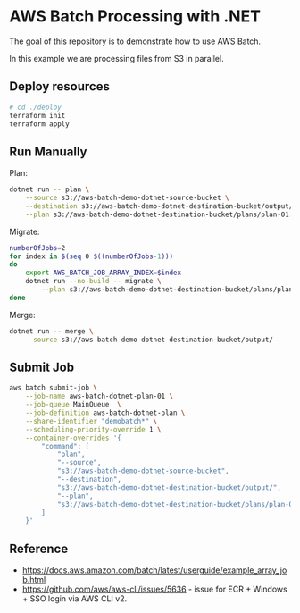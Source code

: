 # AWS Batch Processing with .NET

The goal of this repository is to demonstrate how to use AWS Batch.

In this example we are processing files from S3 in parallel.

## Deploy resources

```bash
# cd ./deploy
terraform init
terraform apply
```

## Run Manually

Plan:

```bash
dotnet run -- plan \
    --source s3://aws-batch-demo-dotnet-source-bucket \
    --destination s3://aws-batch-demo-dotnet-destination-bucket/output/ \
    --plan s3://aws-batch-demo-dotnet-destination-bucket/plans/plan-01.json
```

Migrate:

```bash
numberOfJobs=2
for index in $(seq 0 $((numberOfJobs-1)))
do
    export AWS_BATCH_JOB_ARRAY_INDEX=$index
    dotnet run --no-build -- migrate \
        --plan s3://aws-batch-demo-dotnet-destination-bucket/plans/plan-01.json
done
```

Merge:

```bash
dotnet run -- merge \
    --source s3://aws-batch-demo-dotnet-destination-bucket/output/
```

## Submit Job

```bash
aws batch submit-job \
    --job-name aws-batch-dotnet-plan-01 \
    --job-queue MainQueue  \
    --job-definition aws-batch-dotnet-plan \
    --share-identifier "demobatch*" \
    --scheduling-priority-override 1 \
    --container-overrides '{
        "command": [
            "plan",
            "--source",
            "s3://aws-batch-demo-dotnet-source-bucket",
            "--destination",
            "s3://aws-batch-demo-dotnet-destination-bucket/output/",
            "--plan",
            "s3://aws-batch-demo-dotnet-destination-bucket/plans/plan-01.json"
        ]
    }'
```

## Reference

* <https://docs.aws.amazon.com/batch/latest/userguide/example_array_job.html>
* <https://github.com/aws/aws-cli/issues/5636> - issue for ECR + Windows + SSO login via AWS CLI v2.
